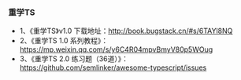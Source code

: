 ### 重学TS
- 1、《重学TS》v1.0 下载地址：http://book.bugstack.cn/#s/6TAYl8NQ
- 2、《重学TS 1.0 系列教程》：https://mp.weixin.qq.com/s/y6C4R04mpvBmyV80p5WOug
- 3、《重学TS 2.0 练习题（36道）》：https://github.com/semlinker/awesome-typescript/issues
